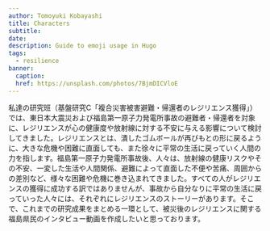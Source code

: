 ```yaml
---
author: Tomoyuki Kobayashi
title: Characters
subtitle:
date: 
description: Guide to emoji usage in Hugo
tags:
  - resilience
banner:
  caption: 
  href: https://unsplash.com/photos/7BjmDICVloE
---
```


私達の研究班（基盤研究C「複合災害被害避難・帰還者のレジリエンス獲得」）では、東日本大震災および福島第一原子力発電所事故の避難者・帰還者を対象に、レジリエンスが心の健康度や放射線に対する不安に与える影響について検討してきました。レジリエンスとは、潰したゴムボールが再びもとの形に戻るように、大きな危機や困難に直面しても、また徐々に平常の生活に戻っていく人間の力を指します。福島第一原子力発電所事故後、人々は、放射線の健康リスクやその不安、一変した生活や人間関係、避難によって直面した不便や苦痛、周囲からの差別など、様々な困難や危機に巻き込まれてきました。すべての人がレジリエンスの獲得に成功する訳ではありませんが、事故から自分なりに平常の生活に戻っていった人々には、それぞれにレジリエンスのストーリーがあります。そこで、これまでの研究成果をまとめる一環として、被災後のレジリエンスに関する福島県民のインタビュー動画を作成したいと思っております。
